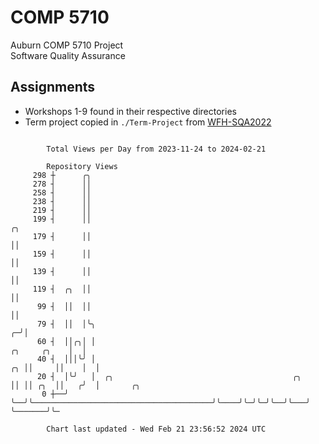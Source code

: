 # COMP 5710
Auburn COMP 5710 Project  
Software Quality Assurance

## Assignments
- Workshops 1-9 found in their respective directories
- Term project copied in `./Term-Project` from [WFH-SQA2022](https://github.com/wumphlett/WFH-SQA2022-AUBURN)

```

        Total Views per Day from 2023-11-24 to 2024-02-21

        Repository Views
     298 ┼      ╭╮
     278 ┤      ││
     258 ┤      ││
     238 ┤      ││
     219 ┤      ││
     199 ┤      ││                                                                     ╭╮
     179 ┤      ││                                                                     ││
     159 ┤      ││                                                                     ││
     139 ┤      ││                                                                     ││
     119 ┤  ╭╮  ││                                                                     ││
      99 ┤  ││  ││                                                                     ││
      79 ┤  ││  │╰╮                                                                  ╭─╯│
      60 ┤  ││╭╮│ │                                                     ╭╮     ╭╮    │  │
      40 ┤  │││╰╯ │                                                  ╭╮ ││     ││    │  │
      20 ┤  │╰╯   │  ╭╮                                        ╭╮    ││ ││ ╭╮  ││   ╭╯  │       ╭╮
       0 ┼──╯     ╰──╯╰────────────────────────────────────────╯╰────╯╰─╯╰─╯╰──╯╰───╯   ╰───────╯╰─

        Chart last updated - Wed Feb 21 23:56:52 2024 UTC
        
```

